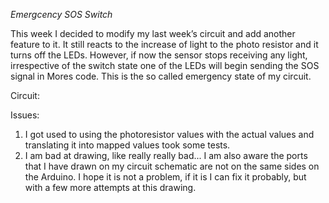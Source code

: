*Emergcency SOS Switch*

This week I decided to modify my last week’s circuit and add another feature to it. It still reacts to the increase of light to the photo resistor and it turns off the LEDs. However, if now the sensor stops receiving any light, irrespective of the switch state one of the LEDs will begin sending the SOS signal in Mores code. This is the so called emergency state of my circuit. 

Circuit: 

Issues:
1. I got used to using the photoresistor values with the actual values and translating it into mapped values took some tests. 
2. I am bad at drawing, like really really bad... I am also aware the ports that I have drawn on my circuit schematic are not on the same sides on the Arduino. I hope it is not a problem, if it is I can fix it probably, but with a few more attempts at this drawing. 
